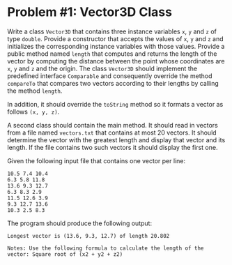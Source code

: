 # Problem #1: Vector3D Class
Write a class `Vector3D` that contains three instance variables `x`, `y` and `z` of type `double`. Provide
a constructor that accepts the values of `x`, `y` and `z` and initializes the corresponding instance
variables with those values. Provide a public method named `length` that computes and returns
the length of the vector by computing the distance between the point whose coordinates are `x`, `y` and `z` and the origin. The class `Vector3D` should implement the predefined interface `Comparable`
and consequently override the method `compareTo` that compares two vectors according to their
lengths by calling the method `length`.

In addition, it should override the `toString` method so it formats a vector as follows `(x, y, z)`.

A second class should contain the main method. It should read in vectors from a file named
`vectors.txt` that contains at most 20 vectors. It should determine the vector with the greatest
length and display that vector and its length. If the file contains two such vectors it should
display the first one.

Given the following input file that contains one vector per line:
```
10.5 7.4 10.4
6.3 5.8 11.8
13.6 9.3 12.7
6.3 8.3 2.9
11.5 12.6 3.9
9.3 12.7 13.6
10.3 2.5 8.3
```
The program should produce the following output:

```
Longest vector is (13.6, 9.3, 12.7) of length 20.802
```

`Notes: Use the following formula to calculate the length of the vector:
Square root of (x2 + y2 + z2)`
